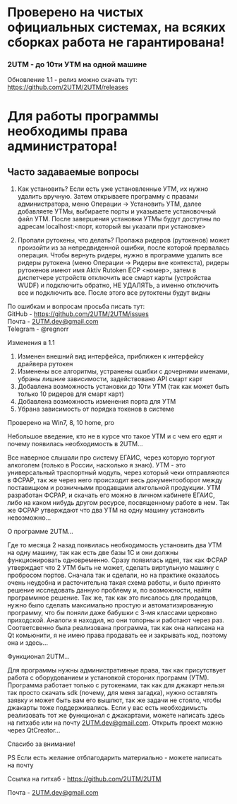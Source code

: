 ﻿# Проверено на чистых официальных системах, на всяких сборках работа не гарантирована!

### 2UTM - до 10ти УТМ на одной машине


Обновление 1.1 - релиз можно скачать тут: https://github.com/2UTM/2UTM/releases  
# Для работы программы необходимы права администратора! 


## Часто задаваемые вопросы
1. Как установить?
Если есть уже установленные УТМ, их нужно удалить вручную. Затем открываете программу с правами администратора, меню Операции -> Установить УТМ, далее добавляете УТМы, выбираете порты и указываете установочный файл УТМ. После завершения установки УТМы будут доступны по адресам localhost:<порт, который вы указали при установке>

2. Пропали рутокены, что делать?
Пропажа ридеров (рутокенов) может произойти из за непредвиденной ошибки, после которой прервалась операция.
Чтобы вернуть ридеры, нужно в программе удалить все ридеры рутокена (меню Операции -> Ридеры вне контекста), ридеры рутокенов имеют имя Aktiv Rutoken ECP <номер>, затем в диспетчере устройств отключить все смарт карты (устройства WUDF) и подключить обратно, НЕ УДАЛЯТЬ, а именно отключить все и подключить все. После этого все рутоктены будут видны


По ошибкам и вопросам просьба писать тут:  
GitHub - https://github.com/2UTM/2UTM/issues  
Почта - 2UTM.dev@gmail.com  
Telegram - @regnorr  


Изменения в 1.1  
1. Изменен внешний вид интерфейса, приближен к интерфейсу драйвера рутокен  
2. Изменены все алгоритмы, устранены ошибки с дочерними именами, убраны лишние зависимости, задействовано API смарт карт  
3. Добавлена возможность установки до 10ти УТМ (так как может быть только 10 ридеров для смарт карт)  
4. Добавлена возможность изменения порта для УТМ  
5. Убрана зависимость от порядка токенов в системе  
  
Проверено на Win7, 8, 10 home, pro
  
  
  

Небольшое введение, кто не в курсе что такое УТМ и с чем его едят и почему появилась необходимость в 2UTM...

Все наверное слышали про систему ЕГАИС, через которую торгуют алкоголем (только в России, насколько я знаю). УТМ - это универсальный траспортный модуль, через который чеки отправляются в ФСРАР, так же через него происходит весь документооборот между поставищком и розничными продавцами алкгольной продукции. УТМ разработан ФСРАР, и скачать его можно в личном кабинете ЕГАИС, либо на каком нибудь другом ресурсе, посвященному работе в нем. Так же ФСРАР утверждают что два УТМ на одну машину установить невозможно...



О программе 2UTM...

Где то месяца 2 назад появилась необходимость установить два УТМ на одну машину, так как есть две базы 1С и они должны функционировать одновременно. Сразу появилась идея, так как ФСРАР утверждает что 2 УТМ быть не может, сделать виртульную машину с пробросом портов. Сначала так и сделали, но на практике оказалось очень неудобна и расточительна такая схема работы, и было принято решение исследовать данную проблему и, по возможности, найти программное решение. Так же, так как это писалось для продавцов, нужно было сделать максимально простую и автоматизированную программу, что бы поняли даже бабушки с 3-мя классами церковно приходской. Аналоги я находил, но они топорны и работают через раз.
Соответсвенно была реализована программа, так как она написана на Qt комьюнити, я не имею права продавать ее и закрывать код, поэтому она и здесь... 



Функционал 2UTM...

Для программы нужны административные права, так как присутствует работа с оборудованием и установкой стороних программ (УТМ).
Программа работает только с рутокенами, так как для джакарт нельзя так просто скачать sdk (почему, для меня загадка), нужно оставлять заявку и может быть вам его вышлют, так же задачи не стояло, чтобы джакарты тоже поддерживались. Если у вас есть необходимьсть реализовать тот же функционал с джакартами, можете написать здесь на гитхабе или на почту 2UTM.dev@gmail.com. Открыть проект можно через QtCreator...



Спасибо за внимание!

PS
Если есть желание отблагодарить материально - можете написать на почту


Ссылка на гитхаб - https://github.com/2UTM/2UTM

Почта - 2UTM.dev@gmail.com
